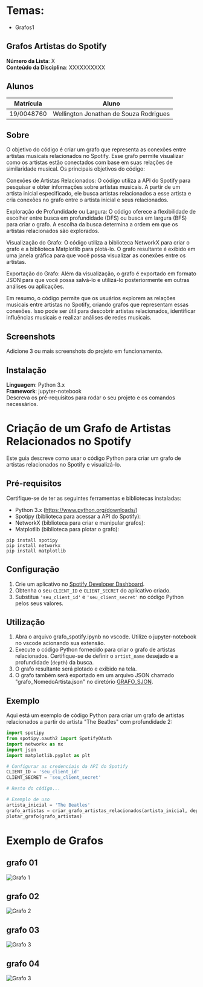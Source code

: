 

# Temas:
 - Grafos1
 


## Grafos Artistas do Spotify

**Número da Lista**: X<br>
**Conteúdo da Disciplina**: XXXXXXXXXX<br>

## Alunos
|Matrícula | Aluno |
| -- | -- |
| 19/0048760  | Wellington Jonathan de Souza Rodrigues |


## Sobre 
O objetivo do código é criar um grafo que representa as conexões entre artistas musicais relacionados no Spotify. Esse grafo permite visualizar como os artistas estão conectados com base em suas relações de similaridade musical. Os principais objetivos do código:

Conexões de Artistas Relacionados: O código utiliza a API do Spotify para pesquisar e obter informações sobre artistas musicais. A partir de um artista inicial especificado, ele busca artistas relacionados a esse artista e cria conexões no grafo entre o artista inicial e seus relacionados.

Exploração de Profundidade ou Largura: O código oferece a flexibilidade de escolher entre busca em profundidade (DFS) ou busca em largura (BFS) para criar o grafo. A escolha da busca determina a ordem em que os artistas relacionados são explorados.

Visualização do Grafo: O código utiliza a biblioteca NetworkX para criar o grafo e a biblioteca Matplotlib para plotá-lo. O grafo resultante é exibido em uma janela gráfica para que você possa visualizar as conexões entre os artistas.

Exportação do Grafo: Além da visualização, o grafo é exportado em formato JSON para que você possa salvá-lo e utilizá-lo posteriormente em outras análises ou aplicações.

Em resumo, o código permite que os usuários explorem as relações musicais entre artistas no Spotify, criando grafos que representam essas conexões. Isso pode ser útil para descobrir artistas relacionados, identificar influências musicais e realizar análises de redes musicais.

## Screenshots
Adicione 3 ou mais screenshots do projeto em funcionamento.

## Instalação 
**Linguagem**: Python 3.x<br>
**Framework**: jupyter-notebook<br>
Descreva os pré-requisitos para rodar o seu projeto e os comandos necessários.


# Criação de um Grafo de Artistas Relacionados no Spotify

Este guia descreve como usar o código Python para criar um grafo de artistas relacionados no Spotify e visualizá-lo.

## Pré-requisitos

Certifique-se de ter as seguintes ferramentas e bibliotecas instaladas:

- Python 3.x (https://www.python.org/downloads/)
- Spotipy (biblioteca para acessar a API do Spotify): 
- NetworkX (biblioteca para criar e manipular grafos): 
- Matplotlib (biblioteca para plotar o grafo): 

```
pip install spotipy
pip install networkx
pip install matplotlib

```
## Configuração

1. Crie um aplicativo no [Spotify Developer Dashboard](https://developer.spotify.com/documentation/web-api/concepts/apps).
2. Obtenha o seu `CLIENT_ID` e `CLIENT_SECRET` do aplicativo criado.
3. Substitua `'seu_client_id'` e `'seu_client_secret'` no código Python pelos seus valores.

## Utilização
1. Abra o arquivo grafo_spotify.ipynb no vscode. Utilize o jupyter-notebook no vscode acionando sua extensão.
2. Execute o código Python fornecido para criar o grafo de artistas relacionados. Certifique-se de definir o `artist_name` desejado e a profundidade (`depth`) da busca.
3. O grafo resultante será plotado e exibido na tela.
4. O grafo também será exportado em um arquivo JSON chamado "grafo_NomedoArtista.json" no diretório [GRAFO_SJON](./GRAFO_JSON).

## Exemplo

Aqui está um exemplo de código Python para criar um grafo de artistas relacionados a partir do artista "The Beatles" com profundidade 2:

```python
import spotipy
from spotipy.oauth2 import SpotifyOAuth
import networkx as nx
import json
import matplotlib.pyplot as plt

# Configurar as credenciais da API do Spotify
CLIENT_ID = 'seu_client_id'
CLIENT_SECRET = 'seu_client_secret'

# Resto do código...

# Exemplo de uso
artista_inicial = 'The Beatles'
grafo_artistas = criar_grafo_artistas_relacionados(artista_inicial, depth=2)
plotar_grafo(grafo_artistas)


``````


# Exemplo de Grafos 

## grafo 01
![Grafo 1](./assert/grafo.png)

## grafo 02
![Grafo 2](./assert/grafo1.png)

## grafo 03
![Grafo 3](./assert/grafo2.png)

## grafo 04
![Grafo 3](./assert/grafo3.png)